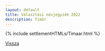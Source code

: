 ```yaml
---
layout: default
title: Választási névjegyzék 2022
description: Timár
---
```


{% include settlementHTMLs/Timaar.html %}

[Vissza](../)